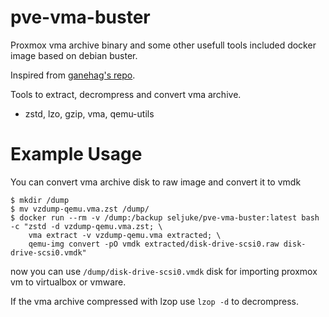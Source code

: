 # pve-vma-buster
Proxmox vma archive binary and some other usefull tools included docker image based on debian buster.

Inspired from [ganehag's repo](https://github.com/ganehag/pve-vma-docker).

Tools to extract, decrompress and convert vma archive.

- zstd, lzo, gzip, vma, qemu-utils


# Example Usage

You can convert vma archive disk to raw image and convert it to vmdk
```
$ mkdir /dump
$ mv vzdump-qemu.vma.zst /dump/
$ docker run --rm -v /dump:/backup seljuke/pve-vma-buster:latest bash -c "zstd -d vzdump-qemu.vma.zst; \
    vma extract -v vzdump-qemu.vma extracted; \
    qemu-img convert -pO vmdk extracted/disk-drive-scsi0.raw disk-drive-scsi0.vmdk"
```
now you can use `/dump/disk-drive-scsi0.vmdk` disk for importing proxmox vm to virtualbox or vmware.

If the vma archive compressed with lzop use `lzop -d` to decrompress.
